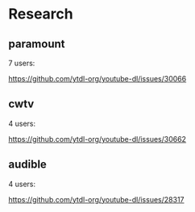 # Research

## paramount

7 users:

https://github.com/ytdl-org/youtube-dl/issues/30066

## cwtv

4 users:

https://github.com/ytdl-org/youtube-dl/issues/30662

## audible

4 users:

https://github.com/ytdl-org/youtube-dl/issues/28317
